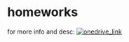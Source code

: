 # homeworks
for more info and desc:
[![onedrive_link](https://p.sfx.ms/images/favicon.ico)](https://onedrive.live.com/embed?cid=1AEEC4DE4BC00E07&resid=1AEEC4DE4BC00E07%212004&authkey=ABNgVOCpzAM6Zxw)

